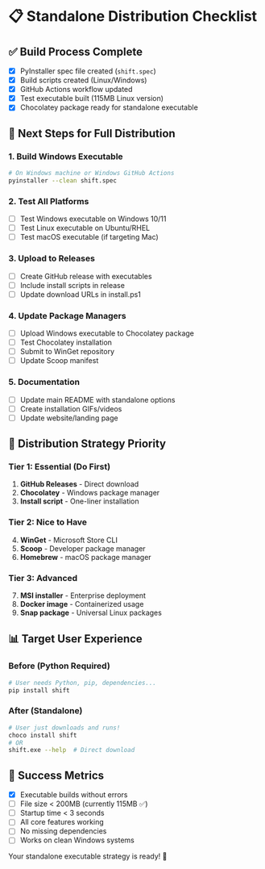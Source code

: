 # 📋 Standalone Distribution Checklist

## ✅ Build Process Complete

- [x] PyInstaller spec file created (`shift.spec`)
- [x] Build scripts created (Linux/Windows)
- [x] GitHub Actions workflow updated
- [x] Test executable built (115MB Linux version)
- [x] Chocolatey package ready for standalone executable

## 🎯 Next Steps for Full Distribution

### 1. Build Windows Executable
```bash
# On Windows machine or Windows GitHub Actions
pyinstaller --clean shift.spec
```

### 2. Test All Platforms
- [ ] Test Windows executable on Windows 10/11
- [ ] Test Linux executable on Ubuntu/RHEL
- [ ] Test macOS executable (if targeting Mac)

### 3. Upload to Releases
- [ ] Create GitHub release with executables
- [ ] Include install scripts in release
- [ ] Update download URLs in install.ps1

### 4. Update Package Managers
- [ ] Upload Windows executable to Chocolatey package
- [ ] Test Chocolatey installation
- [ ] Submit to WinGet repository
- [ ] Update Scoop manifest

### 5. Documentation
- [ ] Update main README with standalone options
- [ ] Create installation GIFs/videos
- [ ] Update website/landing page

## 🚀 Distribution Strategy Priority

### Tier 1: Essential (Do First)
1. **GitHub Releases** - Direct download
2. **Chocolatey** - Windows package manager
3. **Install script** - One-liner installation

### Tier 2: Nice to Have
4. **WinGet** - Microsoft Store CLI
5. **Scoop** - Developer package manager
6. **Homebrew** - macOS package manager

### Tier 3: Advanced
7. **MSI installer** - Enterprise deployment
8. **Docker image** - Containerized usage
9. **Snap package** - Universal Linux packages

## 📊 Target User Experience

### Before (Python Required)
```bash
# User needs Python, pip, dependencies...
pip install shift
```

### After (Standalone)
```bash
# User just downloads and runs!
choco install shift
# OR
shift.exe --help  # Direct download
```

## 🎉 Success Metrics

- [x] Executable builds without errors
- [ ] File size < 200MB (currently 115MB ✅)
- [ ] Startup time < 3 seconds
- [ ] All core features working
- [ ] No missing dependencies
- [ ] Works on clean Windows systems

Your standalone executable strategy is ready! 🚀
